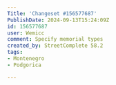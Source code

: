 ```yaml
---
Title: 'Changeset #156577687'
PublishDate: 2024-09-13T15:24:09Z
id: 156577687
user: Wemicc
comment: Specify memorial types
created_by: StreetComplete 58.2
tags:
- Montenegro
- Podgorica

---
```


